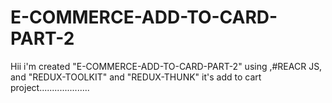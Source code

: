 # E-COMMERCE-ADD-TO-CARD-PART-2
Hii  i'm  created "E-COMMERCE-ADD-TO-CARD-PART-2" using ,#REACR JS, and "REDUX-TOOLKIT" and "REDUX-THUNK"  it's add to cart project.................... 
